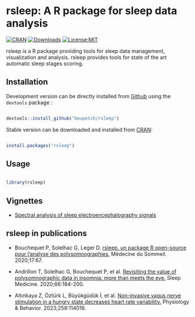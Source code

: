 rsleep: A R package for sleep data analysis
================

[![CRAN](https://www.r-pkg.org/badges/version/rsleep)](https://cran.r-project.org/package=rsleep)
[![Downloads](https://cranlogs.r-pkg.org/badges/grand-total/rsleep)](https://cran.r-project.org/package=rsleep)
[![License:MIT](https://img.shields.io/badge/License-MIT-blue.svg)](https://opensource.org/licenses/MIT)

rsleep is a R package providing tools for sleep data management,
visualization and analysis. rsleep provides tools for state of the art
automatic sleep stages scoring.

## Installation

Development version can be directly installed from
[Github](https://github.com/) using the `devtools` package :

``` r

devtools::install_github("boupetch/rsleep")

```

Stable version can be downloaded and installed from
[CRAN](https://cran.r-project.org/):

``` r

install.packages("rsleep")

```

## Usage

``` r

library(rsleep)

```

## Vignettes

- [Spectral analysis of sleep electroencephalography
  signals](https://rsleep.org/articles/Spectral_analysis_sleep_electroencephalography.html)

## rsleep in publications

- Bouchequet P, Solelhac G, Leger D. [rsleep, un package R open-source
  pour l’analyse des polysomnographies.](https://www.sciencedirect.com/science/article/abs/pii/S1769449319304388) Médecine du Sommeil. 2020;17:67.

- Andrillon T, Solelhac G, Bouchequet P, et al. [Revisiting the value of
  polysomnographic data in insomnia: more than meets the eye.](https://www.sciencedirect.com/science/article/abs/pii/S1389945719316442) Sleep
  Medicine. 2020;66:184-200.

- Altınkaya Z, Öztürk L, Büyükgüdük İ, et al. [Non-invasive vagus nerve
  stimulation in a hungry state decreases heart rate
  variability.](https://www.sciencedirect.com/science/article/abs/pii/S0031938422003213)
  Physiology & Behavior. 2023;258:114016.
